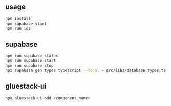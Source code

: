 ## usage
```bash
npm install
npm supabase start
npm run ios
```

## supabase
```bash
npm run supabase status
npm run supabase start
npm run supabase stop
npx supabase gen types typescript --local > src/libs/database.types.ts
```

## gluestack-ui
```bash
npx gluestack-ui add <component_name>
```
